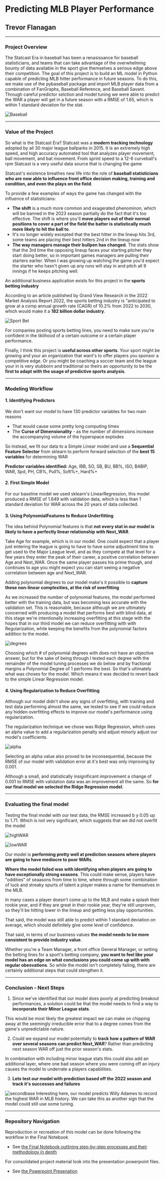 # Predicting MLB Player Performance
## Trevor Flanagan
***
### Project Overview
The Statcast Era in baseball has been a renasissance for baseball statisticians, and teams that can take advantage of the overwhelming bounty of data available in the sport give themselves a serious edge above their competition. The goal of this project is to build an ML model in Python capable of predicting MLB hitter performance in future seasons. To do this, we make use of the pybaseball package and import MLB player data from a combination of FanGraphs, Baseball Reference, and Baseball Savant. Through careful predictor selction and model tuning we were able to predict the WAR a player will get in a future season with a RMSE of 1.65, which is within 1 standard deviation for the stat.

![Baseball](https://www.futurity.org/wp/wp-content/uploads/2020/08/baseball-vision-training-batting_1600.jpg)

***

### Value of the Project

So what is the Statcast Era? Statcast was a **modern tracking technology** adopted by all 30 major league ballparks in 2015. It is an extremely high speed, and high accuracy automated tool that analyzes player movement, ball movement, and bat movement. From sprint speed to a 12-6 curveball's rpm Statcast is a very useful data source that is changing the game

Statcast's existence breathes new life into the role of **baseball statisticians who are now able to influence front office decision making, training and condition, and even the plays on the field**. 

To provide a few examples of ways the game has changed with the influence of statisticians:
* **The shift** is a much more common and exagerated phenominon, which will be banned in the 2023 season partially do the fact that it's too effective. The shift is where you'll **move players out of their normal positions to cover a part of the field the batter is statistically much more likely to hit the ball to**.
* It's no longer widely excepted that the best hitter in the lineup hits 3rd, some teams are placing their best hitters 2nd in the lineup now
* **The way managers manage their bullpen has changed**. The stats show that the 3rd time the opposing lineup faces your starting pitcher they start doing better, so in important games managers are pulling their starters earlier. When I was growing up watching the game you'd expect the starter who hasn't given up any runs will stay in and pitch all 9 innings if he keeps pitching well.

An additional business application exists for this project in the **sports betting industry**

According to an article published by Grand View Research in the 2022 Market Analysis Report 2022, the sports betting industry is "anticipated to grow at a comp annual growth rate (CAGR) of 10.2% from 2022 to 2030, which would make it a **182 billion dollar industry**. 

![Sport Bet](https://www.grandviewresearch.com/static/img/research/us-sports-betting-market.png)

For companies posting sports betting lines, you need to make sure you're confident in the liklihood of a certain outcome or a certain player performance.

Finally, I think this project is **useful across other sports**. Your sport might be growing and your an organization that want's to offer players you sponsor a competitive edge. Or you might be coaching a soccer team and the league your in is very stubborn and traditional so theirs an opportunity to be the **first to adapt with the usage of predictive sports analysis**.

***

### Modeling Workflow

#### 1. Identifying Predictors
We don't want our model to have 130 predictor variables for two main reasons
* That would cause some pretty long computing times
* The **Curse of Dimensionality** - as the number of dimensions increase the accompanying volume of the hyperspace explodes

So instead, we fit our data to a Simple Linear model and use a **Sequential Feature Selector** from sklearn to perform forward selection of the **best 15 variables** for determining WAR

**Predictor variables identified:** Age, IBB, SO, SB, BU, BB%, ISO, BABIP, WAR, Spd, PH, CB%, Pull%, Soft%+, Hard%+

#### 2. First Simple Model
For our baseline model we used sklearn's LinearRegression, this model produced a RMSE of 1.649 with validation data, which is less than 1 standard deviation for WAR across the 20 years of data collected. 

#### 3. Using PolynomialFeatures to Reduce Underfitting
The idea behind Polynomial features is that **not every stat in our model is likely to have a perfectly linear relationship with Next_WAR**. 

Take Age for example, which is in our model. One could expect that a player just entering the league is going to have to have some adjustment time to get used to the Major League level, and as they compete at that level for a few years they enter the peak of their career, a positive correlation between Age and Next_WAR. Once the same player passes his prime though, and continues to age you might expect you can start seeing a negative correlation between age and Next_WAR.

Adding polynomial degrees to our model make's it possible to **capture these non-linear complexities, at the risk of overfitting**


As we increased the number of polynomial features, the model performed better with the training data, but was becoming less accurate with the validation set. This is reasonable, because although we are ultimately concerned with producing a model that performs best with blind data, at this stage we're intentionally increasing overfitting at this stage with the hopes that in our third model we can reduce overfitting with with Regularization, while keeping the benefits from the polynomial factors addition to the model.

![degrees](/Images/degrees.png)

Choosing which # of polynomial degrees with does not have an objective answer, but for the sake of being through I tested each degree with the remainder of the model tuning processes we do below and by fractional margins a Polynomial Degree of 1 performs the best. So that's ultimately what was choses for the model. Which means it was decided to revert back to the simple Linear Regression model.

#### 4. Using Regularization to Reduce Overfitting
Although our model didn't show any signs of overfitting, with training and test data performing almost the same, we tested to see if we could reduce any hidden overfitting effects to improve our model's performance using regularization.

The regularization technique we chose was Ridge Regression, which uses an alpha value to add a regularization penalty and adjust minorly adjust our model's coefficients.

![alpha](/Images/alpha.png)

Selecting an alpha value also proved to be inconsequential, because the RMSE of our model with validation error at it's best was only improving by 0.001.

Although a small, and statistically insignificant improvement a change of 0.001 to RMSE with validation data was an improvement all the same. So **for our final model we selected the Ridge Regression model**.  

***

### Evaluating the final model
Testing the final model with our test data, the RMSE increased b y 0.05 up to 1.71. Which is not very significant, which suggests that we did not overfit the model

![highWAR](/Images/highWAR.png)

![lowWAR](/Images/lowWAR.png)

Our model is **performing pretty well at prediction seasons where players are going to have mediocre to poor WARs**.

**Where the model failed was with identifying when players are going to have exceptionally strong seasons**. This could make sense, players have "oddities" of seaasons from time to time, where through some combination of luck and streaky spurts of talent a player makes a name for themselves in the MLB.

In many cases a player doesn't come up to the MLB and make a splash their rookie year, and if they are great in their rookie year, they're still unproven, so they'll be hitting lower in the lineup  and getting less play opportunities. 

That said, the model was still able to predict within 1 standard deviation on average, which should definitely give some level of confidence.

That said, in terms of our business values **the model needs to be more consistent to provide industry value**. 

Whether you're a Team Manager, a front office General Manager, or setting the betting lines for a sport's betting company, **you want to feel like your model has an edge on what conclusions you could come up with with regular obesvations**. So while the model isn't completely failing, there are certainly additional steps that could stengthen it.

***

### Conclusion - Next Steps
1. Since we've identified that our model does poorly at predicting breakout performances, a solution could be that the model needs to find a way to **incorporate their Minor League stats**.

This would be most likely the greatest impact we can make on chipping away at the seemingly irreducible error that to a degree comes from the game's unpredictable nature.

2. Could we expand our model potentially to **track how a pattern of WAR over several seasons can predict Next_WAR**? Rather than predicting next season WAR off just the prior season's stats.

In combination with including minor league stats  this could also add an additional layer, where one bad season where you were coming off an injury causes the model to underrate a players capabilities.

3. **Lets test our model with prediction based off the 2022 season and track it's successes and failures**

![secondbase](/Images/secondbase.png)
Interesting here, our model predicts Willy Adames to record the highest WAR in MLB history. We can take this as another sign that the model could still use some tuning.

***

### Repository Navigation
Reproduction or recreation of this model can be done following the workflow in the Final Notebook
* See [the Final Notebook outlining step-by-step processes and their methodology in depth](https://github.com/tflanagan7/Flatiron_Sem2_Capstone/blob/main/Final%20Notebook.ipynb)

For consolidated project material look into the presentation powerpoint files.
* See [the Powerpoint Presenation](https://github.com/tflanagan7/Flatiron_Sem2_Capstone/blob/main/Capstone%202.pptx)



